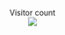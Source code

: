 
<p align="center"> 
  Visitor count<br>
  <img src="https://profile-counter.glitch.me/EkluSam/count.svg" />
</p>
